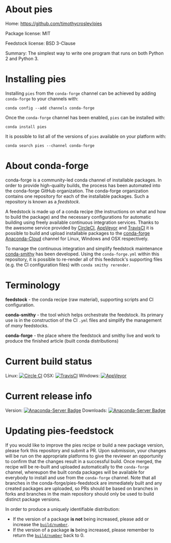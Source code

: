 About pies
==========

Home: https://github.com/timothycrosley/pies

Package license: MIT

Feedstock license: BSD 3-Clause

Summary: The simplest way to write one program that runs on both Python 2 and Python 3.



Installing pies
===============

Installing `pies` from the `conda-forge` channel can be achieved by adding `conda-forge` to your channels with:

```
conda config --add channels conda-forge
```

Once the `conda-forge` channel has been enabled, `pies` can be installed with:

```
conda install pies
```

It is possible to list all of the versions of `pies` available on your platform with:

```
conda search pies --channel conda-forge
```



About conda-forge
=================

conda-forge is a community-led conda channel of installable packages.
In order to provide high-quality builds, the process has been automated into the
conda-forge GitHub organization. The conda-forge organization contains one repository
for each of the installable packages. Such a repository is known as a *feedstock*.

A feedstock is made up of a conda recipe (the instructions on what and how to build
the package) and the necessary configurations for automatic building using freely
available continuous integration services. Thanks to the awesome service provided by
[CircleCI](https://circleci.com/), [AppVeyor](http://www.appveyor.com/)
and [TravisCI](https://travis-ci.org/) it is possible to build and upload installable
packages to the [conda-forge](https://anaconda.org/conda-forge)
[Anaconda-Cloud](http://docs.anaconda.org/) channel for Linux, Windows and OSX respectively.

To manage the continuous integration and simplify feedstock maintenance
[conda-smithy](http://github.com/conda-forge/conda-smithy) has been developed.
Using the ``conda-forge.yml`` within this repository, it is possible to re-render all of
this feedstock's supporting files (e.g. the CI configuration files) with ``conda smithy rerender``.


Terminology
===========

**feedstock** - the conda recipe (raw material), supporting scripts and CI configuration.

**conda-smithy** - the tool which helps orchestrate the feedstock.
                   Its primary use is in the construction of the CI ``.yml`` files
                   and simplify the management of *many* feedstocks.

**conda-forge** - the place where the feedstock and smithy live and work to
                  produce the finished article (built conda distributions)

Current build status
====================

Linux: [![Circle CI](https://circleci.com/gh/conda-forge/pies-feedstock.svg?style=shield)](https://circleci.com/gh/conda-forge/pies-feedstock)
OSX: [![TravisCI](https://travis-ci.org/conda-forge/pies-feedstock.svg?branch=master)](https://travis-ci.org/conda-forge/pies-feedstock)
Windows: [![AppVeyor](https://ci.appveyor.com/api/projects/status/github/conda-forge/pies-feedstock?svg=True)](https://ci.appveyor.com/project/conda-forge/pies-feedstock/branch/master)

Current release info
====================
Version: [![Anaconda-Server Badge](https://anaconda.org/conda-forge/pies/badges/version.svg)](https://anaconda.org/conda-forge/pies)
Downloads: [![Anaconda-Server Badge](https://anaconda.org/conda-forge/pies/badges/downloads.svg)](https://anaconda.org/conda-forge/pies)


Updating pies-feedstock
=======================

If you would like to improve the pies recipe or build a new
package version, please fork this repository and submit a PR. Upon submission,
your changes will be run on the appropriate platforms to give the reviewer an
opportunity to confirm that the changes result in a successful build. Once
merged, the recipe will be re-built and uploaded automatically to the
`conda-forge` channel, whereupon the built conda packages will be available for
everybody to install and use from the `conda-forge` channel.
Note that all branches in the conda-forge/pies-feedstock are
immediately built and any created packages are uploaded, so PRs should be based
on branches in forks and branches in the main repository should only be used to
build distinct package versions.

In order to produce a uniquely identifiable distribution:
 * If the version of a package **is not** being increased, please add or increase
   the [``build/number``](http://conda.pydata.org/docs/building/meta-yaml.html#build-number-and-string).
 * If the version of a package **is** being increased, please remember to return
   the [``build/number``](http://conda.pydata.org/docs/building/meta-yaml.html#build-number-and-string)
   back to 0.
